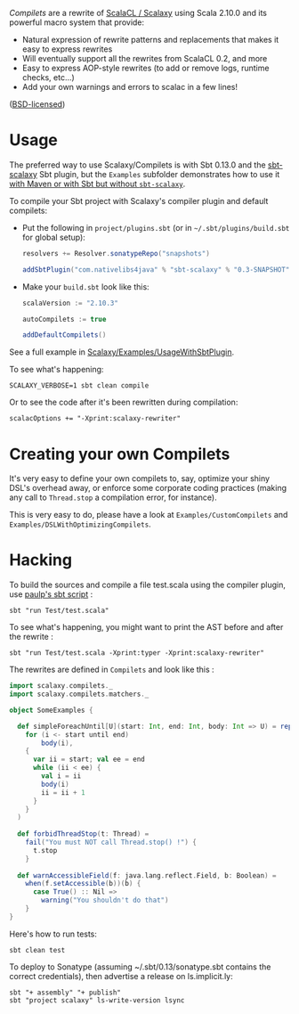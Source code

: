 *Compilets* are a rewrite of [ScalaCL / Scalaxy](http://code.google.com/p/scalacl/) using Scala 2.10.0 and its powerful macro system that provide:
- Natural expression of rewrite patterns and replacements that makes it easy to express rewrites
- Will eventually support all the rewrites from ScalaCL 0.2, and more
- Easy to express AOP-style rewrites (to add or remove logs, runtime checks, etc...)
- Add your own warnings and errors to scalac in a few lines!

([BSD-licensed](https://github.com/ochafik/Scalaxy/blob/master/LICENSE))

# Usage

The preferred way to use Scalaxy/Compilets is with Sbt 0.13.0 and the [sbt-scalaxy](http://github.com/ochafik/sbt-scalaxy) Sbt plugin, but the `Examples` subfolder demonstrates how to use it [with Maven or with Sbt but without `sbt-scalaxy`](https://github.com/ochafik/Scalaxy/tree/master/Examples/UsageWithMavenOrWithoutSbtPlugin). 

To compile your Sbt project with Scalaxy's compiler plugin and default compilets:
*   Put the following in `project/plugins.sbt` (or in `~/.sbt/plugins/build.sbt` for global setup):

    ```scala
    resolvers += Resolver.sonatypeRepo("snapshots")
    
    addSbtPlugin("com.nativelibs4java" % "sbt-scalaxy" % "0.3-SNAPSHOT")
    ```

*   Make your `build.sbt` look like this:

    ```scala
    scalaVersion := "2.10.3"
    
    autoCompilets := true
    
    addDefaultCompilets()
    ```

See a full example in [Scalaxy/Examples/UsageWithSbtPlugin](https://github.com/ochafik/Scalaxy/tree/master/Examples/UsageWithSbtPlugin).

To see what's happening:

	SCALAXY_VERBOSE=1 sbt clean compile
	
Or to see the code after it's been rewritten during compilation:

	scalacOptions += "-Xprint:scalaxy-rewriter"

# Creating your own Compilets

It's very easy to define your own compilets to, say, optimize your shiny DSL's overhead away, or enforce some corporate coding practices (making any call to `Thread.stop` a compilation error, for instance).

This is very easy to do, please have a look at `Examples/CustomCompilets` and `Examples/DSLWithOptimizingCompilets`.

# Hacking

To build the sources and compile a file test.scala using the compiler plugin, use [paulp's sbt script](https://github.com/paulp/sbt-extras) :

    sbt "run Test/test.scala"

To see what's happening, you might want to print the AST before and after the rewrite :

    sbt "run Test/test.scala -Xprint:typer -Xprint:scalaxy-rewriter"
    
The rewrites are defined in `Compilets` and look like this :

```scala
import scalaxy.compilets._
import scalaxy.compilets.matchers._

object SomeExamples {

  def simpleForeachUntil[U](start: Int, end: Int, body: Int => U) = replace(
    for (i <- start until end) 
        body(i),
    {
      var ii = start; val ee = end
      while (ii < ee) {
        val i = ii
        body(i)
        ii = ii + 1  
      }
    }
  )
    
  def forbidThreadStop(t: Thread) = 
    fail("You must NOT call Thread.stop() !") {
      t.stop
    }
  
  def warnAccessibleField(f: java.lang.reflect.Field, b: Boolean) =
    when(f.setAccessible(b))(b) {
      case True() :: Nil =>
        warning("You shouldn't do that")
    }
}
```

Here's how to run tests:

	sbt clean test
	
To deploy to Sonatype (assuming ~/.sbt/0.13/sonatype.sbt contains the correct credentials), then advertise a release on ls.implicit.ly:

	sbt "+ assembly" "+ publish"
	sbt "project scalaxy" ls-write-version lsync

